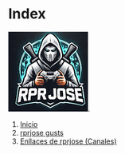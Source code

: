 # Index
![text alternatiu](rprjose.jpeg).

1. [Inicio](rprjosexd/rpr)
2. [rprjose gusts](gustsrprjose.md)
3. [Enllaces de rprjose (Canales)](Canalesrprjose)
